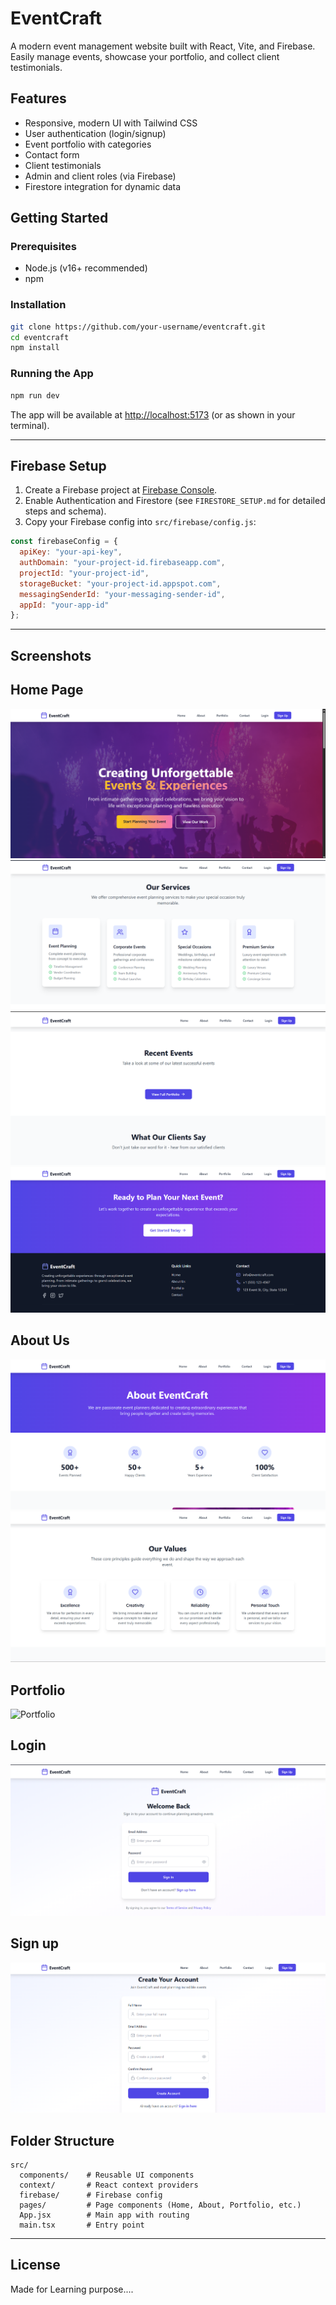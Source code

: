 # EventCraft

A modern event management website built with React, Vite, and Firebase.  
Easily manage events, showcase your portfolio, and collect client testimonials.

## Features

- Responsive, modern UI with Tailwind CSS
- User authentication (login/signup)
- Event portfolio with categories
- Contact form
- Client testimonials
- Admin and client roles (via Firebase)
- Firestore integration for dynamic data

## Getting Started

### Prerequisites

- Node.js (v16+ recommended)
- npm

### Installation

```bash
git clone https://github.com/your-username/eventcraft.git
cd eventcraft
npm install
```

### Running the App

```bash
npm run dev
```

The app will be available at [http://localhost:5173](http://localhost:5173) (or as shown in your terminal).

---

## Firebase Setup

1. Create a Firebase project at [Firebase Console](https://console.firebase.google.com/).
2. Enable Authentication and Firestore (see `FIRESTORE_SETUP.md` for detailed steps and schema).
3. Copy your Firebase config into `src/firebase/config.js`:

```js
const firebaseConfig = {
  apiKey: "your-api-key",
  authDomain: "your-project-id.firebaseapp.com",
  projectId: "your-project-id",
  storageBucket: "your-project-id.appspot.com",
  messagingSenderId: "your-messaging-sender-id",
  appId: "your-app-id"
};
```

---

## Screenshots

## Home Page

![Home Page](screenshots/home1.png)
![Home Page](screenshots/home2.png)
![Home Page](screenshots/home3.png)
![Home Page](screenshots/home4.png)

## About Us

![About Us](screenshots/Aboutus1.png)
![About Us](screenshots/Aboutus2.png)

## Portfolio

![Portfolio](screenshots/portfolio.png)

## Login

![Login](screenshots/login.png)

## Sign up

![Sign up](screenshots/signup.png)




## Folder Structure

```
src/
  components/    # Reusable UI components
  context/       # React context providers
  firebase/      # Firebase config
  pages/         # Page components (Home, About, Portfolio, etc.)
  App.jsx        # Main app with routing
  main.tsx       # Entry point
```

---

## License

Made for Learning purpose....
